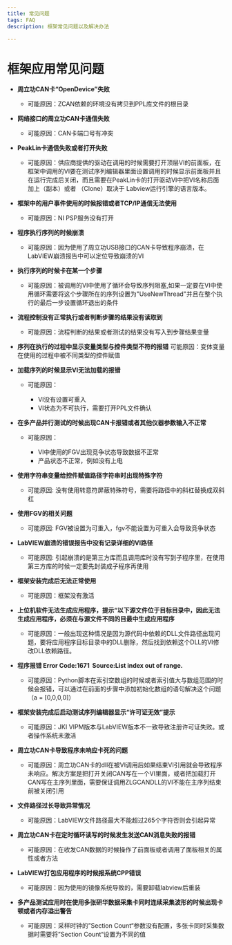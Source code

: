 ```yaml
---
title: 常见问题
tags: FAQ
description: 框架常见问题以及解决办法

---
```


# 框架应用常见问题

- **周立功CAN卡“OpenDevice”失败**
  
  + 可能原因：ZCAN依赖的环境没有拷贝到PPL库文件的根目录

- **网络接口的周立功CAN卡通信失败**
  
  + 可能原因：CAN卡端口号有冲突

- **PeakLin卡通信失败或者打开失败**
  
  + 可能原因：供应商提供的驱动在调用的时候需要打开顶层VI的前面板，在框架中调用的VI要在测试序列编辑器里面设置调用的时候显示前面板并且在运行完成后关闭，而且需要在PeakLin卡的打开驱动VI中把VI名称后面加上（副本）或者 （Clone）取决于   Labview运行引擎的语言版本。

- **框架中的用户事件使用的时候报错或者TCP/IP通信无法使用**
  
  + 可能原因：NI PSP服务没有打开

- **程序执行序列的时候崩溃**
  
  + 可能原因：因为使用了周立功USB接口的CAN卡导致程序崩溃，在LabVIEW崩溃报告中可以定位导致崩溃的VI

- **执行序列的时候卡在某一个步骤**
  
  + 可能原因：被调用的VI中使用了循环会导致序列阻塞,如果一定要在VI中使用循环需要将这个步骤所在的序列设置为"UseNewThread"并且在整个执行的最后一步设置循环退出的条件

- **流程控制没有正常执行或者判断步骤的结果没有读取到**
  
  + 可能原因：流程判断的结果或者测试的结果没有写入到步骤结果变量

- **序列在执行的过程中显示变量类型与控件类型不符的报错**
  可能原因：变体变量在使用的过程中被不同类型的控件赋值

- **加载序列的时候显示VI无法加载的报错**
  
  + 可能原因：
    
    - VI没有设置可重入
    - VI状态为不可执行，需要打开PPL文件确认

- **在多产品并行测试的时候出现CAN卡报错或者其他仪器参数输入不正常**
  
  + 可能原因：
    
    - VI中使用的FGV出现竞争状态导致数据不正常
    - 产品状态不正常，例如没有上电

- **使用字符串变量给控件赋值路径字符串时出现特殊字符**
  
  + 可能原因: 没有使用转意符屏蔽特殊符号，需要将路径中的斜杠替换成双斜杠

- **使用FGV的相关问题**
  
  + 可能原因: FGV被设置为可重入，fgv不能设置为可重入会导致竞争状态

- **LabVIEW崩溃的错误报告中没有记录详细的VI路径**
  
  + 可能原因: 引起崩溃的是第三方库而且调用库时没有写到子程序里，在使用第三方库的时候一定要先封装成子程序再使用

- **框架安装完成后无法正常使用**
  
  + 可能原因：框架没有激活

- **上位机软件无法生成应用程序，提示“以下源文件位于目标目录中，因此无法生成应用程序，必须在与源文件不同的目最中生成应用程序**
  
  + 可能原因：一般出现这种情况是因为源代码中依赖的DLL文件路径出现问题，要将应用程序目标目录中的DLL删除，然后找到依赖这个DLL的VI修改DLL依赖路径。

- **程序报错 Error Code:1671  Source:List index out of range.**
  
  + 可能原因：Python脚本在索引空数组的时候或者索引值大与数组范围的时候会报错，可以通过在前面的步骤中添加初始化数组的语句解决这个问题（a = \[0,0,0,0\]）

- **框架安装完成后启动测试序列编辑器显示“许可证无效”提示**
  
  + 可能原因：JKI VIPM版本与LabVIEW版本不一致导致注册许可证失败。或者操作系统未激活

- **周立功CAN卡导致程序未响应卡死的问题**
  
  + 可能原因：周立功CAN卡的dll在被VI调用后如果结束VI引用就会导致程序未响应。解决方案是把打开关闭CAN写在一个VI里面，或者把加载打开CAN写在主序列里面，需要保证调用ZLGCANDLL的VI不能在主序列结束前被关闭引用

- **文件路径过长导致异常情况**
  
  + 可能原因：LabVIEW文件路径最大不能超过265个字符否则会引起异常

- **周立功CAN卡在定时循环读写的时候发生发送CAN消息失败的报错**
  
  + 可能原因：在收发CAN数据的时候操作了前面板或者调用了面板相关的属性或者方法

- **LabVIEW打包应用程序的时候报系统CPP错误**
  
  + 可能原因：因为使用的镜像系统导致的，需要卸载labview后重装

- **多产品测试应用时在使用多张研华数据采集卡同时连续采集波形的时候出现卡顿或者内存溢出警告**
  
  + 可能原因：采样时钟的”Section Count“参数没有配置，多张卡同时采集数据时需要将”Section Count“设置为不同的值


